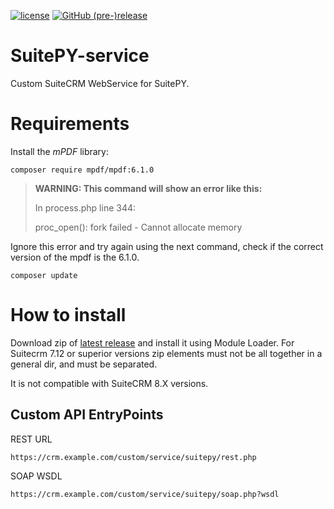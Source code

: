 [![license](https://img.shields.io/github/license/sanchezfauste/SuitePY-service.svg?style=flat-square)](LICENSE)
[![GitHub (pre-)release](https://img.shields.io/github/release/sanchezfauste/SuitePY-service/all.svg?style=flat-square)](https://github.com/sanchezfauste/SuitePY-service/releases/latest)

# SuitePY-service

Custom SuiteCRM WebService for SuitePY.

# Requirements

Install the _mPDF_ library:

```
composer require mpdf/mpdf:6.1.0
```

> **WARNING: This command will show an error like this:**
>
> In process.php line 344:
>
> proc_open(): fork failed - Cannot allocate memory

Ignore this error and try again using the next command, check if the correct version of the mpdf is the 6.1.0.

```
composer update
```

# How to install

Download zip of [latest release](https://github.com/sanchezfauste/SuitePY-service/releases/latest) and install it using Module Loader. For Suitecrm 7.12 or superior versions zip elements must not be all together in a general dir, and must be separated.

It is not compatible with SuiteCRM 8.X versions.

## Custom API EntryPoints

REST URL

```
https://crm.example.com/custom/service/suitepy/rest.php
```

SOAP WSDL

```
https://crm.example.com/custom/service/suitepy/soap.php?wsdl
```
